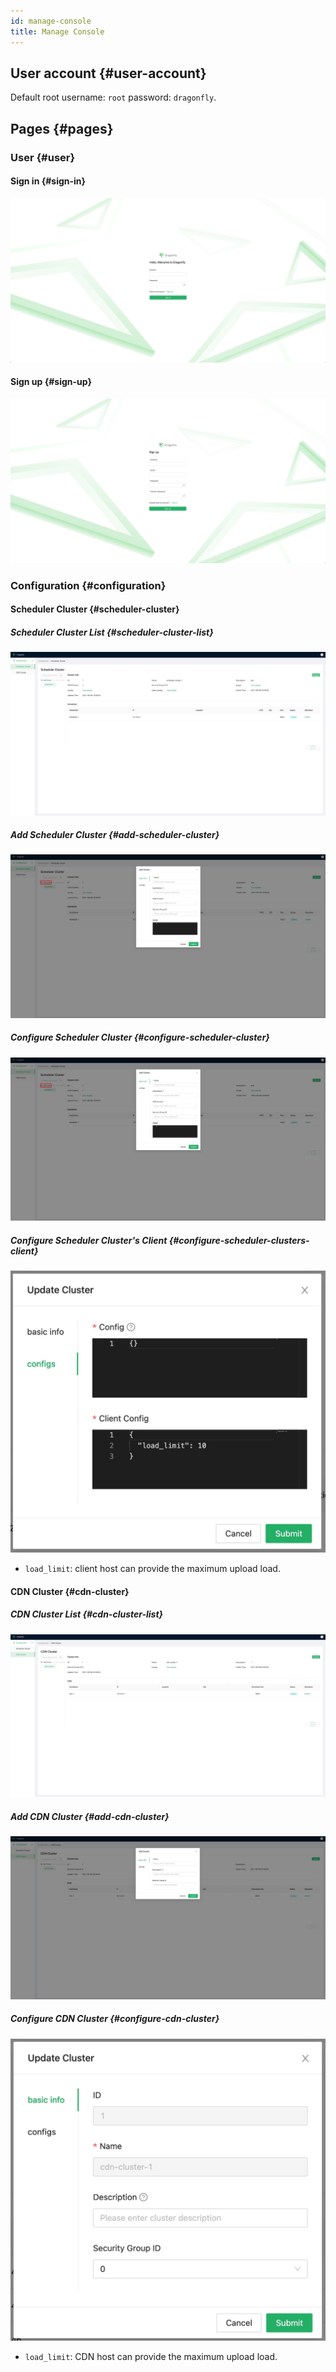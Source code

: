 ```yaml
---
id: manage-console
title: Manage Console
---
```


## User account {#user-account}

Default root username: `root` password: `dragonfly`.

## Pages {#pages}

### User {#user}

#### Sign in {#sign-in}

![signin](../resource/manager-console/signin.jpg)

#### Sign up {#sign-up}

![signup](../resource/manager-console/signup.jpg)

### Configuration {#configuration}

#### Scheduler Cluster {#scheduler-cluster}

##### Scheduler Cluster List {#scheduler-cluster-list}

![scheduler-cluster](../resource/manager-console/scheduler-cluster.jpg)

##### Add Scheduler Cluster {#add-scheduler-cluster}

![add-scheduler-cluster](../resource/manager-console/add-scheduler-cluster.jpg)

##### Configure Scheduler Cluster {#configure-scheduler-cluster}

![add-scheduler-cluster](../resource/manager-console/add-scheduler-cluster.jpg)

##### Configure Scheduler Cluster's Client {#configure-scheduler-clusters-client}

![configure-scheduler-cluster-client](../resource/manager-console/configure-scheduler-cluster-client.jpg)

- `load_limit`: client host can provide the maximum upload load.

#### CDN Cluster {#cdn-cluster}

##### CDN Cluster List {#cdn-cluster-list}

![cdn-cluster](../resource/manager-console/cdn-cluster.jpg)

##### Add CDN Cluster {#add-cdn-cluster}

![add-cdn-cluster](../resource/manager-console/add-cdn-cluster.jpg)

##### Configure CDN Cluster {#configure-cdn-cluster}

![configure-cdn-cluster](../resource/manager-console/configure-cdn-cluster.jpg)

- `load_limit`: CDN host can provide the maximum upload load.
